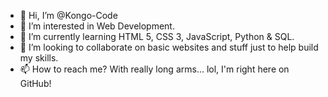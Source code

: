 - 👋 Hi, I’m @Kongo-Code
- 👀 I’m interested in Web Development.
- 🌱 I’m currently learning HTML 5, CSS 3, JavaScript, Python & SQL.
- 💞️ I’m looking to collaborate on basic websites and stuff just to help build my skills.
- 📫 How to reach me? With really long arms... lol, I'm right here on GitHub!

<!---
Kongo-Code/Kongo-Code is a ✨ special ✨ repository because its `README.md` (this file) appears on your GitHub profile.
You can click the Preview link to take a look at your changes.
--->
